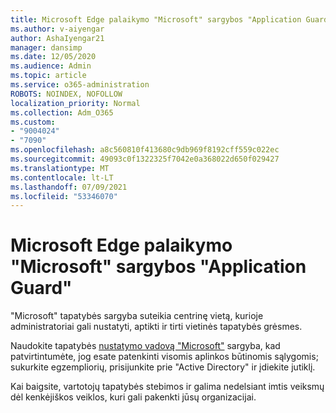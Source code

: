 ```yaml
---
title: Microsoft Edge palaikymo "Microsoft" sargybos "Application Guard"
ms.author: v-aiyengar
author: AshaIyengar21
manager: dansimp
ms.date: 12/05/2020
ms.audience: Admin
ms.topic: article
ms.service: o365-administration
ROBOTS: NOINDEX, NOFOLLOW
localization_priority: Normal
ms.collection: Adm_O365
ms.custom:
- "9004024"
- "7090"
ms.openlocfilehash: a8c560810f413680c9db969f8192cff559c022ec
ms.sourcegitcommit: 49093c0f1322325f7042e0a368022d650f029427
ms.translationtype: MT
ms.contentlocale: lt-LT
ms.lasthandoff: 07/09/2021
ms.locfileid: "53346070"
---
```

# <a name="microsoft-edges-support-for-microsoft-defender-application-guard"></a>Microsoft Edge palaikymo "Microsoft" sargybos "Application Guard"

"Microsoft" tapatybės sargyba suteikia centrinę vietą, kurioje administratoriai gali nustatyti, aptikti ir tirti vietinės tapatybės grėsmes. 

Naudokite tapatybės [nustatymo vadovą "Microsoft"](https://admin.microsoft.com/AdminPortal/Home?#/modernonboarding/microsoftdefenderforidentitysetupguide) sargyba, kad patvirtintumėte, jog esate patenkinti visomis aplinkos būtinomis sąlygomis; sukurkite egzempliorių, prisijunkite prie "Active Directory" ir įdiekite jutiklį. 

Kai baigsite, vartotojų tapatybės stebimos ir galima nedelsiant imtis veiksmų dėl kenkėjiškos veiklos, kuri gali pakenkti jūsų organizacijai.
